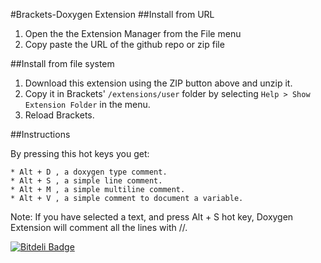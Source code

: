 #Brackets-Doxygen Extension
##Install from URL

1. Open the the Extension Manager from the File menu
2. Copy paste the URL of the github repo or zip file

##Install from file system

1. Download this extension using the ZIP button above and unzip it.
2. Copy it in Brackets' `/extensions/user` folder by selecting `Help > Show Extension Folder` in the menu. 
3. Reload Brackets.

##Instructions

By pressing this hot keys you get:
    
    * Alt + D , a doxygen type comment.
    * Alt + S , a simple line comment.
    * Alt + M , a simple multiline comment.
    * Alt + V , a simple comment to document a variable.
    
Note: If you have selected a text, and press Alt + S hot key, Doxygen Extension will comment all the lines with //.


[![Bitdeli Badge](https://d2weczhvl823v0.cloudfront.net/avleze/brackets-doxygen/trend.png)](https://bitdeli.com/free "Bitdeli Badge")

